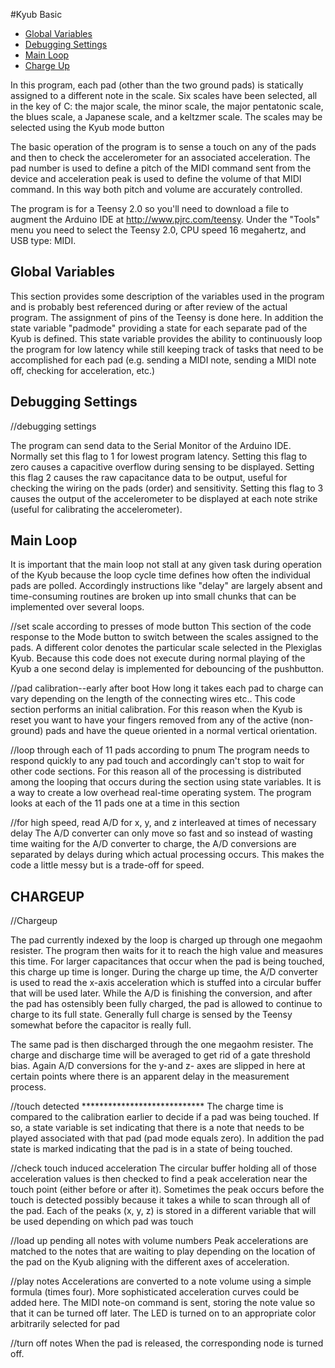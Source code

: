 #Kyub Basic

- [Global Variables](#global-variables)
- [Debugging Settings](#debugging-settings)
- [Main Loop](#main-loop)
- [Charge Up](#chargeup)

In this program, each pad (other than the two ground pads) is statically assigned to a different note in the scale.  Six scales have been selected, all in the key of C: the major scale, the minor scale, the major pentatonic scale, the blues scale, a Japanese scale, and a keltzmer scale.  The scales may be selected using the Kyub mode button

The basic operation of the program is to sense a touch on any of the pads and then to check the accelerometer for an associated acceleration.  The pad number is used to define a pitch of the MIDI command sent from the device and acceleration peak is used to define the volume of that MIDI command.  In this way both pitch and volume are accurately controlled.

The program is for a Teensy 2.0 so you'll need to download a file to augment the Arduino IDE  at http://www.pjrc.com/teensy.  Under the "Tools" menu you need to select the Teensy 2.0, CPU speed 16 megahertz, and USB type: MIDI.

## Global Variables
This section provides some description of the variables used in the program and is probably best referenced during or after review of the actual program.  The assignment of pins of the Teensy is done here.  In addition the state variable "padmode" providing a state for each separate pad of the Kyub is defined.  This state variable provides the ability to continuously loop the program for low latency while still keeping track of tasks that need to be accomplished for each pad (e.g. sending a MIDI note, sending a MIDI note off, checking for acceleration, etc.)

## Debugging Settings
//debugging settings

The program can send data to the Serial Monitor of the Arduino IDE.  Normally set this flag to 1 for lowest program latency.  Setting this flag to zero causes a capacitive overflow during sensing to be displayed.  Setting this flag 2 causes the raw capacitance data to be output, useful for checking the wiring on the pads (order) and sensitivity.  Setting this flag to 3 causes the output of the accelerometer to be displayed at each note strike (useful for calibrating the accelerometer).  


## Main Loop
It is important that the main loop not stall at any given task during operation of the Kyub because the loop cycle time defines how often the individual pads are polled.  Accordingly instructions like "delay" are largely absent and time-consuming routines are broken up into small chunks that can be implemented over several loops.  

//set scale according to presses of mode button
This section of the code response to the Mode button to switch between the scales assigned to the pads.  A different color denotes the particular scale selected in the Plexiglas Kyub.  Because this code does not execute during normal playing of the Kyub a one second delay is implemented for debouncing of the pushbutton.

//pad calibration--early after boot
How long it takes each pad to charge can vary depending on the length of the connecting wires etc..  This code section performs an initial calibration.  For this reason when the Kyub is reset you want to have your fingers removed from any of the active (non-ground) pads and have the queue oriented in a normal vertical orientation.

//loop through each of 11 pads according to pnum
The program needs to respond quickly to any pad touch and accordingly can't stop to wait for other code sections.  For this reason all of the processing is distributed among the looping that occurs during the section using state variables.  It is a way to create a low overhead real-time operating system.  The program looks at each of the 11 pads one at a time in this section

//for high speed, read A/D for x, y, and z interleaved at times of necessary delay
The A/D converter can only move so fast and so instead of wasting time waiting for the A/D converter to charge, the A/D conversions are separated by delays during which actual processing occurs.  This makes the code a little messy but is a trade-off for speed.

## CHARGEUP
//Chargeup

The pad currently indexed by the loop is charged up through one megaohm resister.  The program then waits for it to reach the high value and measures this time.  For larger capacitances that occur when the pad is being touched, this charge up time is longer.  During the charge up time, the A/D converter is used to read the x-axis acceleration which is stuffed into a circular buffer that will be used later.  While the A/D is finishing the conversion, and after the pad has ostensibly been fully charged, the pad is allowed to continue to charge to its full state.  Generally full charge is sensed by the Teensy somewhat before the capacitor is really full.

The same pad is then discharged through the one megaohm resister.  The charge and discharge time will be averaged to get rid of a gate threshold bias.  Again A/D conversions for the y-and z- axes are slipped in here at certain points where there is an apparent delay in the measurement process.

//touch detected ****************************
The charge time is compared to the calibration earlier to decide if a pad was being touched.  If so, a state variable is set indicating that there is a note that needs to be played associated with that pad (pad mode equals zero).  In addition the pad state is marked indicating that the pad is in a state of being touched.

//check touch induced acceleration
The circular buffer holding all of those acceleration values is then checked to find a peak acceleration near the touch point (either before or after it).  Sometimes the peak occurs before the touch is detected possibly because it takes a while to scan through all of the pad.  Each of the peaks (x, y, z) is stored in a different variable that will be used depending on which pad was touch

//load up pending all notes with volume numbers
Peak accelerations are matched to the notes that are waiting to play depending on the location of the pad on the Kyub aligning with the different axes of acceleration.

//play notes
Accelerations are converted to a note volume using a simple formula (times four).  More sophisticated acceleration curves could be added here.  The MIDI note-on command is sent, storing the note value so that it can be turned off later.  The LED is turned on to an appropriate color arbitrarily selected for pad

//turn off notes
When the pad is released, the corresponding node is turned off.

